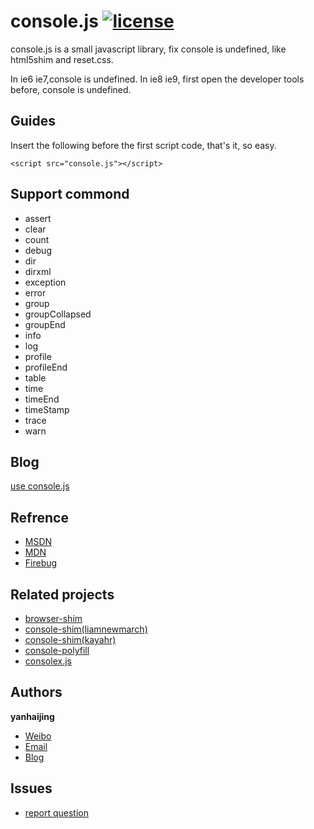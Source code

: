 # console.js [![license](http://img.shields.io/npm/l/express.svg)](https://github.com/yanhaijing/console.js/blob/master/LICENSE)

console.js is a small javascript library, fix console is undefined, like html5shim and reset.css.

In ie6 ie7,console is undefined. In ie8 ie9, first open the developer tools before, console is undefined.

## Guides
Insert the following before the first script code, that's it, so easy. 

	<script src="console.js"></script>

## Support commond
- assert
- clear
- count
- debug
- dir
- dirxml
- exception
- error
- group
- groupCollapsed
- groupEnd
- info
- log
- profile
- profileEnd
- table
- time
- timeEnd
- timeStamp
- trace
- warn

## Blog
[use console.js](http://yanhaijing.com/js/2014/11/03/use-console.js/)

## Refrence
- [MSDN](http://msdn.microsoft.com/en-us/library/ie/gg589530.aspx)
- [MDN](https://developer.mozilla.org/en-US/docs/Web/API/Console)
- [Firebug](http://getfirebug.com/wiki/index.php/Console_API)

## Related projects
- [browser-shim](https://github.com/ishmaelthedestroyer/browser-shim)
- [console-shim(liamnewmarch)](https://github.com/liamnewmarch/console-shim)
- [console-shim(kayahr)](https://github.com/kayahr/console-shim)
- [console-polyfill](https://github.com/paulmillr/console-polyfill)
- [consolex.js](https://github.com/deadlyicon/consolex.js/blob/master/src/consolex.js)

## Authors
**yanhaijing**

- [Weibo](http://weibo.com/yanhaijing1234 "yanhaijing's Weibo")
- [Email](mailto:yanhaijing@yeah.net "yanhaijing's Email")
- [Blog](http://yanhaijing.com "yanhaijing's Blog")

## Issues
- [report question](https://github.com/yanhaijing/console.js/issues "report question")
